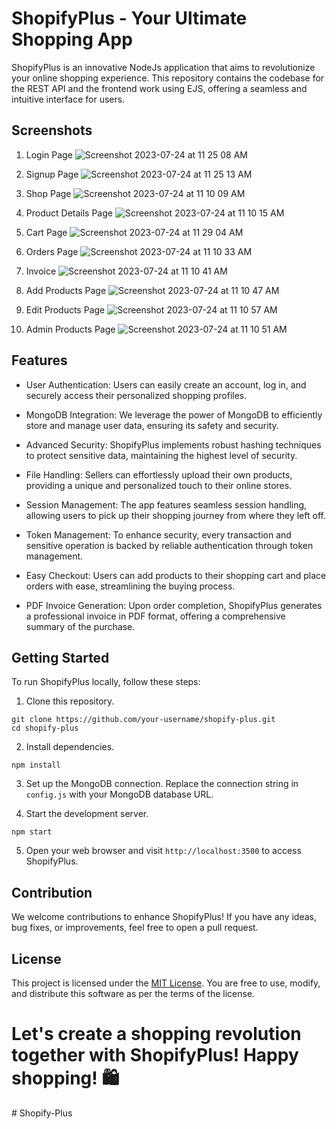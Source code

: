 # ShopifyPlus - Your Ultimate Shopping App

ShopifyPlus is an innovative NodeJs application that aims to revolutionize your online shopping experience. This repository contains the codebase for the REST API and the frontend work using EJS, offering a seamless and intuitive interface for users.

## Screenshots

1. Login Page
   ![Screenshot 2023-07-24 at 11 25 08 AM](https://github.com/ashim1588/ShopifyPlus/assets/87517867/ef4c4fb9-254f-425f-9361-13b75b0c1468)

2. Signup Page
   ![Screenshot 2023-07-24 at 11 25 13 AM](https://github.com/ashim1588/ShopifyPlus/assets/87517867/0f4e5027-d1ec-45e9-bc6a-0af609569fb9)
   
4. Shop Page
   ![Screenshot 2023-07-24 at 11 10 09 AM](https://github.com/ashim1588/ShopifyPlus/assets/87517867/0bdeeb6d-2a9b-49e3-b9ff-11ac4db68991)

6. Product Details Page
   ![Screenshot 2023-07-24 at 11 10 15 AM](https://github.com/ashim1588/ShopifyPlus/assets/87517867/3be4f774-e590-4587-b06c-4ea294167fc0)

7. Cart Page
   ![Screenshot 2023-07-24 at 11 29 04 AM](https://github.com/ashim1588/ShopifyPlus/assets/87517867/10be727f-4108-43ba-a1b0-bfc1f7d0c922)

8. Orders Page
   ![Screenshot 2023-07-24 at 11 10 33 AM](https://github.com/ashim1588/ShopifyPlus/assets/87517867/f14c14f6-5018-4f85-a9ab-3892496ca536)
   
10. Invoice 
   ![Screenshot 2023-07-24 at 11 10 41 AM](https://github.com/ashim1588/ShopifyPlus/assets/87517867/374e27a7-8c12-4576-90f7-115d03412423)

12. Add Products Page
   ![Screenshot 2023-07-24 at 11 10 47 AM](https://github.com/ashim1588/ShopifyPlus/assets/87517867/0ba791a0-9cc2-461b-8c4e-b0735681b61f)

13. Edit Products Page
   ![Screenshot 2023-07-24 at 11 10 57 AM](https://github.com/ashim1588/ShopifyPlus/assets/87517867/ec8b134d-f9f1-4697-acf3-d0c0fb59736e)

14. Admin Products Page
    ![Screenshot 2023-07-24 at 11 10 51 AM](https://github.com/ashim1588/ShopifyPlus/assets/87517867/10f400a2-0bb1-4d77-8aba-fe55a0f7923b)

## Features

- User Authentication: Users can easily create an account, log in, and securely access their personalized shopping profiles.

- MongoDB Integration: We leverage the power of MongoDB to efficiently store and manage user data, ensuring its safety and security.

- Advanced Security: ShopifyPlus implements robust hashing techniques to protect sensitive data, maintaining the highest level of security.

- File Handling: Sellers can effortlessly upload their own products, providing a unique and personalized touch to their online stores.

- Session Management: The app features seamless session handling, allowing users to pick up their shopping journey from where they left off.

- Token Management: To enhance security, every transaction and sensitive operation is backed by reliable authentication through token management.

- Easy Checkout: Users can add products to their shopping cart and place orders with ease, streamlining the buying process.

- PDF Invoice Generation: Upon order completion, ShopifyPlus generates a professional invoice in PDF format, offering a comprehensive summary of the purchase.

## Getting Started

To run ShopifyPlus locally, follow these steps:

1. Clone this repository.
```
git clone https://github.com/your-username/shopify-plus.git
cd shopify-plus
```

2. Install dependencies.
```
npm install
```

3. Set up the MongoDB connection. Replace the connection string in `config.js` with your MongoDB database URL.

4. Start the development server.
```
npm start
```

5. Open your web browser and visit `http://localhost:3500` to access ShopifyPlus.

## Contribution

We welcome contributions to enhance ShopifyPlus! If you have any ideas, bug fixes, or improvements, feel free to open a pull request.

## License

This project is licensed under the [MIT License](link_to_license_file). You are free to use, modify, and distribute this software as per the terms of the license.

# Let's create a shopping revolution together with ShopifyPlus! Happy shopping! 🛍️
#   S h o p i f y - P l u s  
 
